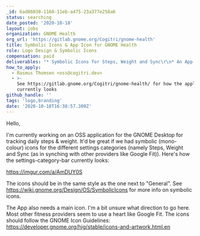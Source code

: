 ```yaml
---
_id: 6ad86030-1160-11eb-a475-23a377e258a6
status: searching
date_posted: '2020-10-18'
layout: jobs
organization: GNOME Health
org_url: 'https://gitlab.gnome.org/Cogitri/gnome-health'
title: Symbolic Icons & App Icon for GNOME Health
role: Logo Design & Symbolic Icons
compensation: paid
deliverables: "* Symbolic Icons for Steps, Weight and Sync\r\n* An App Icon"
how_to_apply:
  - Rasmus Thomsen <oss@cogitri.dev>
  - >-
    See https://gitlab.gnome.org/Cogitri/gnome-health/ for how the application
    currently looks
github_handle: ''
tags: 'logo,branding'
date: '2020-10-18T16:38:57.300Z'
---
```

Hello,

I'm currently working on an OSS application for the GNOME Desktop for tracking daily steps & weight. It'd be great if we had symbolic (mono-colour) icons for the different settings categories (namely Steps, Weight and Sync (as in synching with other providers like Google Fit)). Here's how the settings-category-bar currently looks:

https://imgur.com/a/AmDUY0S

The icons should be in the same style as the one next to "General". See https://wiki.gnome.org/Design/OS/SymbolicIcons for more info on symbolic icons.

The App also needs a main icon. I'm a bit unsure what direction to go here. Most other fitness providers seem to use a heart like Google Fit. The icons should follow the GNOME Icon Guidelines: https://developer.gnome.org/hig/stable/icons-and-artwork.html.en
